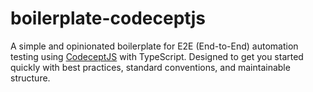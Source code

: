# boilerplate-codeceptjs

A simple and opinionated boilerplate for E2E (End-to-End) automation testing using [CodeceptJS](https://codecept.io/) with TypeScript. Designed to get you started quickly with best practices, standard conventions, and maintainable structure.
